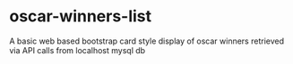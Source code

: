 # oscar-winners-list
A basic web based bootstrap card style display of oscar winners retrieved via API calls from localhost mysql db
